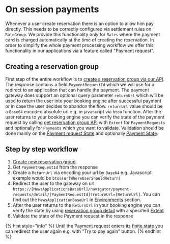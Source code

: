 # On session payments

Whenever a user create reservation there is an option to allow him pay directly. This needs to be correctly configured via
settlement rules on `RateGroup`. We provide this functionality only for `Rates` where the payment card is charged
automatically at the time of creating the reservation. In order to simplify the whole payment processing workflow
we offer this functionality in our applications via a feature called "Payment request".

## Creating a reservation group

First step of the entire workflow is to [create a reservation group via our API](../operations.md#request-apibaseurlapidistributorv1reservationgroupscreate).
The response contains a field `PaymentRequestId` which we will use for a redirect to an application that can handle the payment.
The payment gateway does support an optional query parameter `returnUrl` which will be used to return the user into
your booking engine after successful payment or in case the user decides to abandon the flow. `returnUrl` value should
be a `Base64` encoded absolute url e.g. in javascript via `btoa` function. After the user returns to your
booking engine you can verify the state of the payment request by calling [get reservation group API](../operations.md#get-reservation-group)
with `Extent` for `PaymentRequests` and optionally for `Payments` which you want to validate. Validation should be done
mainly on the [Payment request State](../operations.md#payment-request-state) and optionally [Payment State](../operations.md#payment-state).

## Step by step workflow
1. [Create new reservation group](../operations.md#request-apibaseurlapidistributorv1reservationgroupscreate)  
2. Get `PaymentRequestId` from the response  
3. Create a `ReturnUrl` via encoding your url by `Base64` e.g. Javascript example would be `btoa(urlWhereUserShouldReturn)`  
4. Redirect the user to the gateway on url `https://[MewsApplicationsBaseUrl]/navigator/payment-requests/detail/[PaymentRequestId]?returnUrl=[ReturnUrl]`. You can find out the `MewsApplicationBaseUrl` in [Environments](../environments.md) section.  
5. After the user returns to the `ReturnUrl` in your booking engine you can verify the state by using [reservation group detail](../operations.md#request-apibaseurlapidistributorv1reservationgroupsget) with a specified [Extent](../operations.md#reservation-group-extent)  
6. Validate the state of the Payment request in the response  

{% hint style="info" %}
Until the Payment request enters its [finite state](../operations.md#payment-request-state) you can redirect the user again e.g. with "Try to pay again" button.
{% endhint %}
